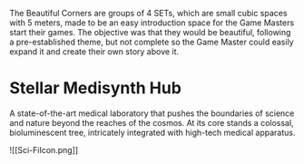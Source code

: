 The Beautiful Corners are groups of 4 SETs, which are small cubic spaces with 5 meters, made to be an easy introduction space for the Game Masters start their games. The objective was that they would be beautiful, following a pre-established theme, but not complete so the Game Master could easily expand it and create their own story above it.

# Stellar Medisynth Hub

A state-of-the-art medical laboratory that pushes the boundaries of science and nature beyond the reaches of the cosmos. At its core stands a colossal, bioluminescent tree, intricately integrated with high-tech medical apparatus. 

![[Sci-FiIcon.png]]

